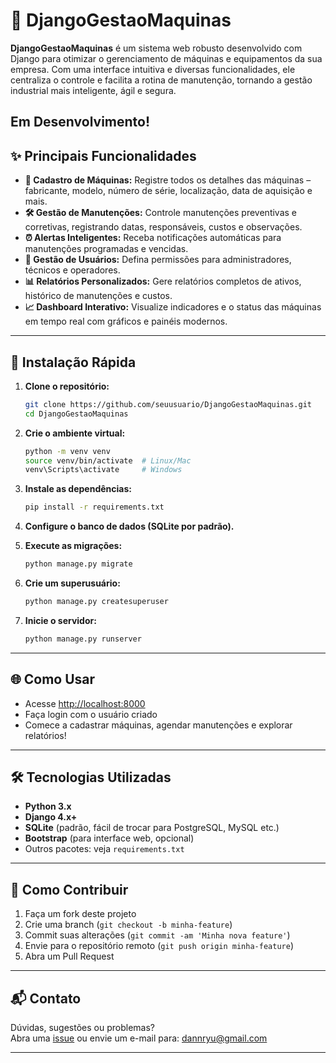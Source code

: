 # 🚀 DjangoGestaoMaquinas

**DjangoGestaoMaquinas** é um sistema web robusto desenvolvido com Django para otimizar o gerenciamento de máquinas e equipamentos da sua empresa. Com uma interface intuitiva e diversas funcionalidades, ele centraliza o controle e facilita a rotina de manutenção, tornando a gestão industrial mais inteligente, ágil e segura.

**Em Desenvolvimento!**
---

## ✨ Principais Funcionalidades

- **🔧 Cadastro de Máquinas:** Registre todos os detalhes das máquinas – fabricante, modelo, número de série, localização, data de aquisição e mais.
- **🛠️ Gestão de Manutenções:** Controle manutenções preventivas e corretivas, registrando datas, responsáveis, custos e observações.
- **⏰ Alertas Inteligentes:** Receba notificações automáticas para manutenções programadas e vencidas.
- **👥 Gestão de Usuários:** Defina permissões para administradores, técnicos e operadores.
- **📊 Relatórios Personalizados:** Gere relatórios completos de ativos, histórico de manutenções e custos.
- **📈 Dashboard Interativo:** Visualize indicadores e o status das máquinas em tempo real com gráficos e painéis modernos.

---

## 🚩 Instalação Rápida

1. **Clone o repositório:**
   ```bash
   git clone https://github.com/seuusuario/DjangoGestaoMaquinas.git
   cd DjangoGestaoMaquinas
   ```

2. **Crie o ambiente virtual:**
   ```bash
   python -m venv venv
   source venv/bin/activate  # Linux/Mac
   venv\Scripts\activate     # Windows
   ```

3. **Instale as dependências:**
   ```bash
   pip install -r requirements.txt
   ```

4. **Configure o banco de dados (SQLite por padrão).**

5. **Execute as migrações:**
   ```bash
   python manage.py migrate
   ```

6. **Crie um superusuário:**
   ```bash
   python manage.py createsuperuser
   ```

7. **Inicie o servidor:**
   ```bash
   python manage.py runserver
   ```

---

## 🌐 Como Usar

- Acesse [http://localhost:8000](http://localhost:8000)
- Faça login com o usuário criado
- Comece a cadastrar máquinas, agendar manutenções e explorar relatórios!

---

## 🛠️ Tecnologias Utilizadas

- **Python 3.x**
- **Django 4.x+**
- **SQLite** (padrão, fácil de trocar para PostgreSQL, MySQL etc.)
- **Bootstrap** (para interface web, opcional)
- Outros pacotes: veja `requirements.txt`

---

## 🤝 Como Contribuir

1. Faça um fork deste projeto
2. Crie uma branch (`git checkout -b minha-feature`)
3. Commit suas alterações (`git commit -am 'Minha nova feature'`)
4. Envie para o repositório remoto (`git push origin minha-feature`)
5. Abra um Pull Request

---

## 📬 Contato

Dúvidas, sugestões ou problemas?  
Abra uma [issue](https://github.com/seuusuario/DjangoGestaoMaquinas/issues) ou envie um e-mail para: [dannryu@gmail.com](mailto:dannryu@gmail.com)

---
